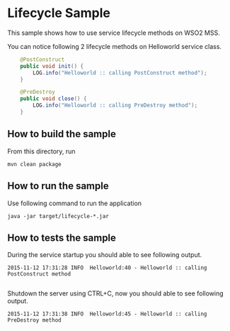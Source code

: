 # Lifecycle Sample

This sample shows how to use service lifecycle methods on WSO2 MSS.

You can notice following 2 lifecycle methods on Helloworld service class.

```java
    @PostConstruct
    public void init() {
        LOG.info("Helloworld :: calling PostConstruct method");
    }

    @PreDestroy
    public void close() {
        LOG.info("Helloworld :: calling PreDestroy method");
    }

```

## How to build the sample

From this directory, run

```
mvn clean package
```

## How to run the sample

Use following command to run the application
```
java -jar target/lifecycle-*.jar
```

## How to tests the sample


During the service startup you should able to see following output.
```
2015-11-12 17:31:28 INFO  Helloworld:40 - Helloworld :: calling PostConstruct method


```

Shutdown the server using CTRL+C, now you should able to see following output.

```
2015-11-12 17:31:38 INFO  Helloworld:45 - Helloworld :: calling PreDestroy method

```
